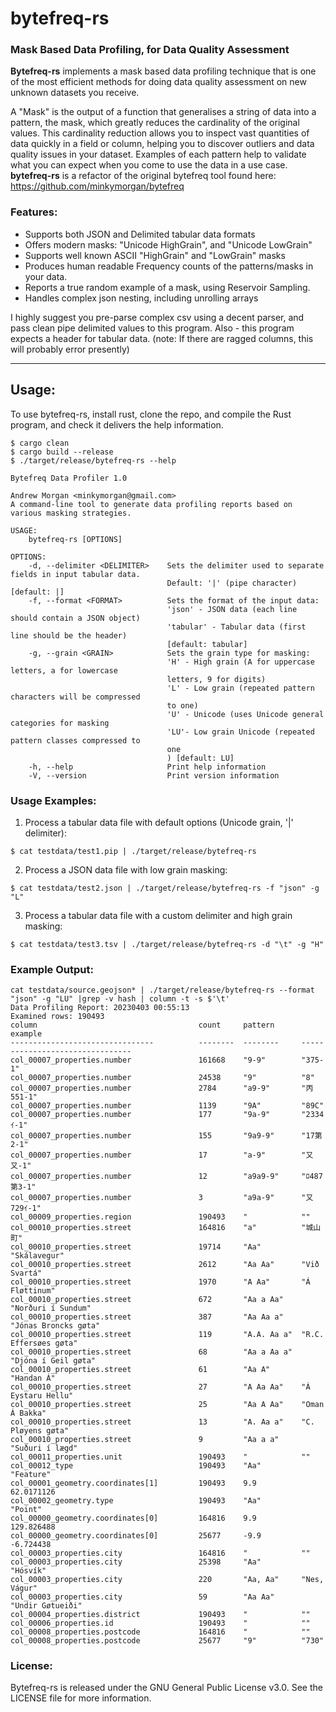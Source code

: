 # bytefreq-rs 
### Mask Based Data Profiling, for Data Quality Assessment
**Bytefreq-rs** implements a mask based data profiling technique that is one of the most efficient methods for doing data quality assessment on new unknown datasets you receive.

A "Mask" is the output of a function that generalises a string of data into a pattern, the mask, which greatly reduces the cardinality of the original values. This cardinality reduction allows you to inspect vast quantities of data quickly in a field or column, helping you to discover outliers and data quality issues in your dataset. Examples of each pattern help to validate what you can expect when you come to use the data in a use case. **bytefreq-rs** is a refactor of the original bytefreq tool found here: https://github.com/minkymorgan/bytefreq
### Features:
- Supports both JSON and Delimited tabular data formats 
- Offers modern masks: "Unicode HighGrain", and "Unicode LowGrain"
- Supports well known ASCII "HighGrain" and "LowGrain" masks 
- Produces human readable Frequency counts of the patterns/masks in your data.
- Reports a true random example of a mask, using Reservoir Sampling. 
- Handles complex json nesting, including unrolling arrays

I highly suggest you pre-parse complex csv using a decent parser, and pass clean pipe delimited values to this program. Also - this program expects a header for tabular data. (note: If there are ragged columns, this will probably error presently)

------
## Usage:


To use bytefreq-rs, install rust, clone the repo, and compile the Rust program, and check it delivers the help information.

```
$ cargo clean
$ cargo build --release
$ ./target/release/bytefreq-rs --help

Bytefreq Data Profiler 1.0

Andrew Morgan <minkymorgan@gmail.com>
A command-line tool to generate data profiling reports based on various masking strategies.

USAGE:
    bytefreq-rs [OPTIONS]

OPTIONS:
    -d, --delimiter <DELIMITER>    Sets the delimiter used to separate fields in input tabular data.
                                   Default: '|' (pipe character) [default: |]
    -f, --format <FORMAT>          Sets the format of the input data:
                                   'json' - JSON data (each line should contain a JSON object)
                                   'tabular' - Tabular data (first line should be the header)
                                   [default: tabular]
    -g, --grain <GRAIN>            Sets the grain type for masking:
                                   'H' - High grain (A for uppercase letters, a for lowercase
                                   letters, 9 for digits)
                                   'L' - Low grain (repeated pattern characters will be compressed
                                   to one)
                                   'U' - Unicode (uses Unicode general categories for masking
                                   'LU'- Low grain Unicode (repeated pattern classes compressed to
                                   one
                                   ) [default: LU]
    -h, --help                     Print help information
    -V, --version                  Print version information
```
### Usage Examples:

1. Process a tabular data file with default options (Unicode grain, '|' delimiter):
```
$ cat testdata/test1.pip | ./target/release/bytefreq-rs
```
2. Process a JSON data file with low grain masking:
```
$ cat testdata/test2.json | ./target/release/bytefreq-rs -f "json" -g "L"
```
3. Process a tabular data file with a custom delimiter and high grain masking:
```
$ cat testdata/test3.tsv | ./target/release/bytefreq-rs -d "\t" -g "H"
```
### Example Output:

```
cat testdata/source.geojson* | ./target/release/bytefreq-rs --format "json" -g "LU" |grep -v hash | column -t -s $'\t'
Data Profiling Report: 20230403 00:55:13
Examined rows: 190493
column                                    count     pattern      example                         
--------------------------------          --------  --------     --------------------------------
col_00007_properties.number               161668    "9-9"        "375-1"                         
col_00007_properties.number               24538     "9"          "8"                             
col_00007_properties.number               2784      "a9-9"       "丙551-1"                        
col_00007_properties.number               1139      "9A"         "89C"                           
col_00007_properties.number               177       "9a-9"       "2334ｲ-1"                       
col_00007_properties.number               155       "9a9-9"      "17第2-1"                        
col_00007_properties.number               17        "a-9"        "又又-1"                          
col_00007_properties.number               12        "a9a9-9"     "ﾛ487第3-1"                      
col_00007_properties.number               3         "a9a-9"      "又729ｲ-1"                       
col_00009_properties.region               190493    "            ""                              
col_00010_properties.street               164816    "a"          "城山町"                           
col_00010_properties.street               19714     "Aa"         "Skálavegur"                    
col_00010_properties.street               2612      "Aa Aa"      "Við Svartá"                    
col_00010_properties.street               1970      "A Aa"       "Á Fløttinum"                   
col_00010_properties.street               672       "Aa a Aa"    "Norðuri í Sundum"              
col_00010_properties.street               387       "Aa Aa a"    "Jónas Broncks gøta"            
col_00010_properties.street               119       "A.A. Aa a"  "R.C. Effersøes gøta"           
col_00010_properties.street               68        "Aa a Aa a"  "Djóna í Geil gøta"             
col_00010_properties.street               61        "Aa A"       "Handan Á"                      
col_00010_properties.street               27        "A Aa Aa"    "Á Eystaru Hellu"               
col_00010_properties.street               25        "Aa A Aa"    "Oman Á Bakka"                  
col_00010_properties.street               13        "A. Aa a"    "C. Pløyens gøta"               
col_00010_properties.street               9         "Aa a a"     "Suðuri í lægd"                 
col_00011_properties.unit                 190493    "            ""                              
col_00012_type                            190493    "Aa"         "Feature"                       
col_00001_geometry.coordinates[1]         190493    9.9          62.0171126                      
col_00002_geometry.type                   190493    "Aa"         "Point"                         
col_00000_geometry.coordinates[0]         164816    9.9          129.826488                      
col_00000_geometry.coordinates[0]         25677     -9.9         -6.724438                       
col_00003_properties.city                 164816    "            ""                              
col_00003_properties.city                 25398     "Aa"         "Hósvík"                        
col_00003_properties.city                 220       "Aa, Aa"     "Nes, Vágur"                    
col_00003_properties.city                 59        "Aa Aa"      "Undir Gøtueiði"                
col_00004_properties.district             190493    "            ""                              
col_00006_properties.id                   190493    "            ""                              
col_00008_properties.postcode             164816    "            ""                              
col_00008_properties.postcode             25677     "9"          "730"                           
```


### License:

Bytefreq-rs is released under the GNU General Public License v3.0. 
See the LICENSE file for more information.

